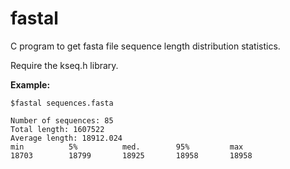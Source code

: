 # fastal

C program to get fasta file sequence length distribution statistics.

Require the kseq.h library.

__Example:__  
```
$fastal sequences.fasta

Number of sequences: 85
Total length: 1607522
Average length: 18912.024
min 		 5% 		 med. 		 95% 		 max
18703 		 18799 		 18925 		 18958 		 18958 
```

